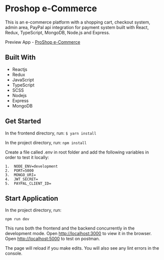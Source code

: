 # Proshop e-Commerce

This is an e-commerce platform with a shopping cart, checkout system, admin area, PayPal api integration for payment system built with React, Redux, TypeScript, MongoDB, Node.js and Express.

Preview App - [ProShop e-Commerce](https://proshop-ecommerce123.herokuapp.com)

## Built With

- Reactjs
- Redux
- JavaScript
- TypeScript
- SCSS
- Nodejs
- Express
- MongoDB

## Get Started

In the frontend directory, run:
`$ yarn install`

In the project directory, run:
`npm install`

Create a file called .env in root folder and add the following variables in order to test it locally:

    1.  NODE_ENV=development
    2.  PORT=5000
    3.  MONGO_URI=
    4.  JWT_SECRET=
    5.  PAYPAL_CLIENT_ID=

## Start Application

In the project directory, run:

`npm run dev`

This runs both the frontend and the backend concurrently in the development mode.
Open [http://localhost:3000](http://localhost:3000) to view it in the browser.
Open [http://localhost:5000](http://localhost:5000) to test on postman.

The page will reload if you make edits.
You will also see any lint errors in the console.
